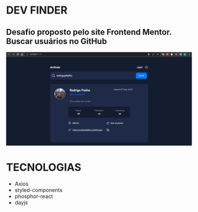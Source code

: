 # DEV FINDER

## Desafio proposto pelo site Frontend Mentor. Buscar usuários no GitHub 

<p align="center"> 
    <img src="./src/assets/p1.png">
</p>

# TECNOLOGIAS
<ul>
    <li>Axios</li>
    <li>styled-components</li>
    <li>phosphor-react</li>
    <li>dayjs</li>
</ul> 